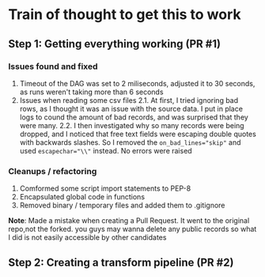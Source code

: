 # Train of thought to get this to work

## Step 1: Getting everything working (PR #1)

### Issues found and fixed
1. Timeout of the DAG was set to 2 miliseconds, adjusted it to 30 seconds, as runs weren't taking more than 6 seconds
2. Issues when reading some csv files
    2.1. At first, I tried ignoring bad rows, as I thought it was an issue with the source data. I put in place logs to cound the amount of bad records, and was surprised that they were many.
    2.2. I then investigated why so many records were being dropped, and I noticed that free text fields were escaping double quotes with backwards slashes. So I removed the `on_bad_lines="skip"` and used `escapechar="\\"` instead. No errors were raised

### Cleanups / refactoring
1. Comformed some script import statements to PEP-8
2. Encapsulated global code in functions
3. Removed binary / temporary files and added them to .gitignore

**Note**: Made a mistake when creating a Pull Request. It went to the original repo,not the forked. you guys may wanna delete any public records so what I did is not easily accessible by other candidates

## Step 2: Creating a transform pipeline (PR #2)